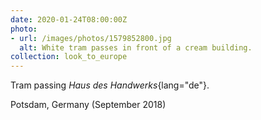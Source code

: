 ```yaml
---
date: 2020-01-24T08:00:00Z
photo:
- url: /images/photos/1579852800.jpg
  alt: White tram passes in front of a cream building.
collection: look_to_europe
---
```

Tram passing *Haus des Handwerks*{lang="de"}.

Potsdam, Germany (September 2018)
